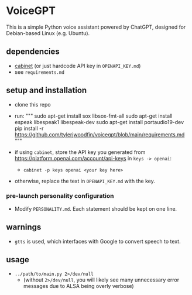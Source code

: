# VoiceGPT
This is a simple Python voice assistant powered by ChatGPT, designed for Debian-based Linux (e.g. Ubuntu).

## dependencies

- [cabinet](https://pypi.org/project/cabinet/) (or just hardcode API key in `OPENAPI_KEY.md`)
- see `requirements.md`

## setup and installation

- clone this repo

- run:
"""
sudo apt-get install sox libsox-fmt-all
sudo apt-get install espeak libespeak1 libespeak-dev
sudo apt-get install portaudio19-dev
pip install -r https://github.com/tylerjwoodfin/voicegpt/blob/main/requirements.md
"""

- if using `cabinet`, store the API key you generated from https://platform.openai.com/account/api-keys
  in `keys -> openai`:
  - `cabinet -p keys openai <your key here>`
- otherwise, replace the text in `OPENAPI_KEY.md` with the key.

### pre-launch personality configuration
- Modify `PERSONALITY.md`. Each statement should be kept on one line.

## warnings
- `gtts` is used, which interfaces with Google to convert speech to text.

## usage

- `../path/to/main.py 2>/dev/null`
  - (without `2>/dev/null`, you will likely see many unnecessary error messages due to ALSA being overly verbose)


